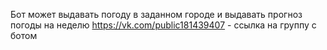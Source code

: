 Бот может выдавать погоду в заданном городе и выдавать прогноз погоды на неделю
https://vk.com/public181439407 - ссылка на группу с ботом
